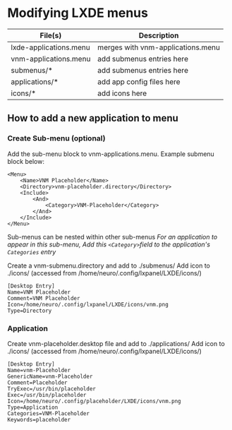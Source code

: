 # Modifying LXDE menus

| File(s) | Description |
|--|--|
| lxde-applications.menu | merges with vnm-applications.menu |
| vnm-applications.menu | add submenus entries here |
| submenus/* | add submenus entries here |
| applications/* | add app config files here |
| icons/* | add icons here |

## How to add a new application to menu 

### Create Sub-menu (optional)

Add the sub-menu block to vnm-applications.menu. Example submenu block below:

    <Menu>
	    <Name>VNM Placeholder</Name>
	    <Directory>vnm-placeholder.directory</Directory>
	    <Include>
		    <And>
			    <Category>VNM-Placeholder</Category>
		    </And>
	    </Include>
    </Menu>
Sub-menus can be nested within other sub-menus
*For an application to appear in this sub-menu, Add this `<Category>`field to the application's `Categories` entry*

Create a vnm-submenu.directory and add to ./submenus/
Add icon to ./icons/ (accessed from /home/neuro/.config/lxpanel/LXDE/icons/)

    [Desktop Entry]
    Name=VNM Placeholder
    Comment=VNM Placeholder
    Icon=/home/neuro/.config/lxpanel/LXDE/icons/vnm.png
    Type=Directory

### Application
Create vnm-placeholder.desktop file and add to ./applications/
Add icon to ./icons/ (accessed from /home/neuro/.config/lxpanel/LXDE/icons/)

    [Desktop Entry]
    Name=vnm-Placeholder
    GenericName=vnm-Placeholder
    Comment=Placeholder
    TryExec=/usr/bin/placeholder
    Exec=/usr/bin/placeholder
    Icon=/home/neuro/.config/placeholder/LXDE/icons/vnm.png
    Type=Application
    Categories=VNM-Placeholder
    Keywords=placeholder
